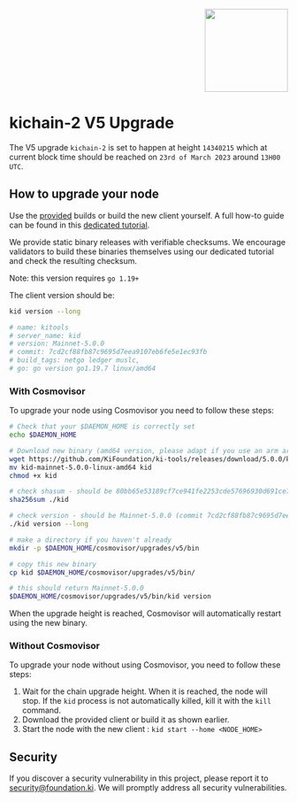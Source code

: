 <p align="right">
    <img width=150px src="https://wallet-testnet.blockchain.ki/static/img/icons/ki-chain.png" />
</p>

# kichain-2 V5 Upgrade

The V5 upgrade `kichain-2` is set to happen at height `14340215` which at current block time should be reached on `23rd of March 2023` around `13H00 UTC`.

## How to upgrade your node

Use the [provided](https://github.com/KiFoundation/ki-tools/releases/tag/5.0.0) builds or build the new client yourself. A full how-to guide can be found in this [dedicated tutorial](https://github.com/KiFoundation/ki-tools#readme).

We provide static binary releases with verifiable checksums. We encourage validators to build these binaries themselves using our dedicated tutorial and check the resulting checksum.

Note: this version requires `go 1.19+`

The client version should be:
```bash
kid version --long

# name: kitools
# server_name: kid
# version: Mainnet-5.0.0
# commit: 7cd2cf88fb87c9695d7eea9107eb6fe5e1ec93fb
# build_tags: netgo ledger muslc,
# go: go version go1.19.7 linux/amd64
```

### With Cosmovisor
To upgrade your node using Cosmovisor you need to follow these steps:

```bash
# Check that your $DAEMON_HOME is correctly set
echo $DAEMON_HOME

# Download new binary (amd64 version, please adapt if you use an arm arch)
wget https://github.com/KiFoundation/ki-tools/releases/download/5.0.0/kid-mainnet-5.0.0-linux-amd64
mv kid-mainnet-5.0.0-linux-amd64 kid
chmod +x kid

# check shasum - should be 80bb65e53189cf7ce941fe2253cde57696930d691ce7e8b69c2a7a4fc1e13724
sha256sum ./kid

# check version - should be Mainnet-5.0.0 (commit 7cd2cf88fb87c9695d7eea9107eb6fe5e1ec93fb)
./kid version --long

# make a directory if you haven't already
mkdir -p $DAEMON_HOME/cosmovisor/upgrades/v5/bin

# copy this new binary
cp kid $DAEMON_HOME/cosmovisor/upgrades/v5/bin/

# this should return Mainnet-5.0.0
$DAEMON_HOME/cosmovisor/upgrades/v5/bin/kid version
```

When the upgrade height is reached, Cosmovisor will automatically restart using the new binary.

### Without Cosmovisor
To upgrade your node without using Cosmovisor,  you need to follow these steps:
1. Wait for the chain upgrade height. When it is reached, the node will stop. If the `kid` process is not automatically killed, kill it with the `kill` command.
2. Download the provided client or build it as shown earlier.
3. Start the node with the new client : `kid start --home <NODE_HOME>`

## Security

If you discover a security vulnerability in this project, please report it to security@foundation.ki. We will promptly address all security vulnerabilities.
